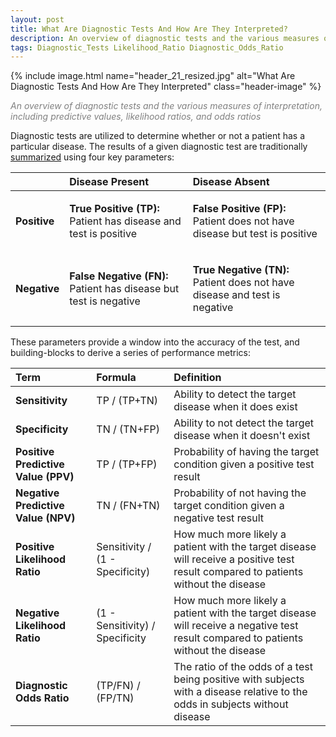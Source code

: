 ```yaml
---
layout: post
title: What Are Diagnostic Tests And How Are They Interpreted?   
description: An overview of diagnostic tests and the various measures of interpretation, including predictive values, likelihood ratios, and odds ratios 
tags: Diagnostic_Tests Likelihood_Ratio Diagnostic_Odds_Ratio
---
```


{% include image.html name="header_21_resized.jpg" alt="What Are Diagnostic Tests And How Are They Interpreted" class="header-image" %} 

<p style="color: grey"><i>An overview of diagnostic tests and the various measures of interpretation, including predictive values, likelihood ratios, and odds ratios</i></p>


<!--more-->

Diagnostic tests are utilized to determine whether or not a patient has a particular disease.  The results of a given diagnostic test are traditionally [summarized](https://www.ncbi.nlm.nih.gov/pmc/articles/PMC2636062/) using four key parameters: 

<table>
    <thead>
        <tr>
            <th style="text-align: left;"></th>
            <th style="text-align: left;">Disease Present</th>
            <th style="text-align: left;">Disease Absent</th>                 
        </tr>
    </thead>
    <tbody>
        <tr>
            <td style="text-align: left;"><b>Positive</b></td>
            <td style="text-align: left;"><p>
                <b>True Positive (TP):</b>
                Patient has disease and test is positive                
            </p></td>
            <td style="text-align: left;"><p>
                <b>False Positive (FP):</b>
                Patient does not have disease but test is positive                
            </p></td>            
        </tr>
        <tr>
            <td style="text-align: left;"><b>Negative</b></td>
            <td style="text-align: left;"><p>
                <b>False Negative (FN):</b>
                Patient has disease but test is negative                
            </p></td>
            <td style="text-align: left;"><p>
                <b>True Negative (TN):</b>
                Patient does not have disease and test is negative                
            </p></td>   
        </tr>                                                        
    </tbody>
</table>

These parameters provide a window into the accuracy of the test, and building-blocks to derive a series of performance metrics:

<table>
    <thead>
        <tr>
            <th style="text-align: left;">Term</th>
            <th style="text-align: left;">Formula</th>
            <th style="text-align: left;">Definition</th>                 
        </tr>
    </thead>
    <tbody>
        <tr>
            <td style="text-align: left;"><b>Sensitivity</b></td>
            <td style="text-align: left;">TP / (TP+TN)</td>
            <td style="text-align: left;">Ability to detect the target disease when it does exist</td>
        </tr>
        <tr>
            <td style="text-align: left;"><b>Specificity</b></td>
            <td style="text-align: left;">TN / (TN+FP)</td>
            <td style="text-align: left;">Ability to not detect the target disease when it doesn't exist</td>
        </tr>
        <tr>
            <td style="text-align: left;"><b>Positive Predictive Value (PPV)</b></td>
            <td style="text-align: left;">TP / (TP+FP)</td>
            <td style="text-align: left;">Probability of having the target condition given a positive test result</td>
        </tr>
        <tr>
            <td style="text-align: left;"><b>Negative Predictive Value (NPV)</b></td>
            <td style="text-align: left;">TN / (FN+TN)</td>
            <td style="text-align: left;">Probability of not having the target condition given a negative test result</td>
        </tr>
        <tr>
            <td style="text-align: left;"><b>Positive Likelihood Ratio</b></td>
            <td style="text-align: left;">Sensitivity / (1 - Specificity)</td>
            <td style="text-align: left;">How much more likely a patient with the target disease will receive a positive test result compared to patients without the disease</td>
        </tr>
        <tr>
            <td style="text-align: left;"><b>Negative Likelihood Ratio</b></td>
            <td style="text-align: left;">(1 - Sensitivity) / Specificity</td>
            <td style="text-align: left;">How much more likely a patient with the target disease will receive a negative test result compared to patients without the disease</td>
        </tr>
        <tr>
            <td style="text-align: left;"><b>Diagnostic Odds Ratio</b></td>
            <td style="text-align: left;">(TP/FN) / (FP/TN)</td>
            <td style="text-align: left;">The ratio of the odds of a test being positive with subjects with a disease relative to the odds in subjects without disease </td>
        </tr>                                                                                                  
    </tbody>
</table>
